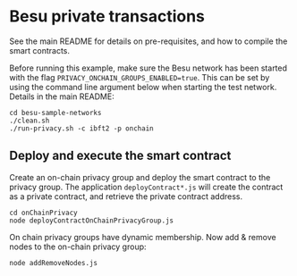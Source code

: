 # Besu private transactions
See the main README for details on pre-requisites, and how to compile the smart contracts.

Before running this example, make sure the Besu network has been started with the 
flag `PRIVACY_ONCHAIN_GROUPS_ENABLED=true`. This can be set by using the command
line argument below when starting the test network. Details in the main README:

```
cd besu-sample-networks
./clean.sh
./run-privacy.sh -c ibft2 -p onchain
```

## Deploy and execute the smart contract
Create an on-chain privacy group and deploy the smart contract to the privacy group. The application `deployContract*.js` will create the contract as a private contract, and retrieve the private contract address. 

```
cd onChainPrivacy
node deployContractOnChainPrivacyGroup.js
```

On chain privacy groups have dynamic membership. Now add & remove nodes to the on-chain privacy group:

```
node addRemoveNodes.js
```
